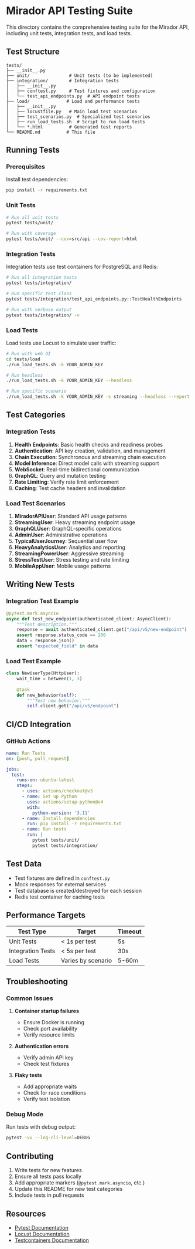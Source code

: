 # Mirador API Testing Suite

This directory contains the comprehensive testing suite for the Mirador API, including unit tests, integration tests, and load tests.

## Test Structure

```
tests/
├── __init__.py
├── unit/               # Unit tests (to be implemented)
├── integration/        # Integration tests
│   ├── __init__.py
│   ├── conftest.py     # Test fixtures and configuration
│   └── test_api_endpoints.py  # API endpoint tests
├── load/              # Load and performance tests
│   ├── __init__.py
│   ├── locustfile.py   # Main load test scenarios
│   ├── test_scenarios.py  # Specialized test scenarios
│   ├── run_load_tests.sh  # Script to run load tests
│   └── *.html          # Generated test reports
└── README.md          # This file
```

## Running Tests

### Prerequisites

Install test dependencies:
```bash
pip install -r requirements.txt
```

### Unit Tests

```bash
# Run all unit tests
pytest tests/unit/

# Run with coverage
pytest tests/unit/ --cov=src/api --cov-report=html
```

### Integration Tests

Integration tests use test containers for PostgreSQL and Redis:

```bash
# Run all integration tests
pytest tests/integration/

# Run specific test class
pytest tests/integration/test_api_endpoints.py::TestHealthEndpoints

# Run with verbose output
pytest tests/integration/ -v
```

### Load Tests

Load tests use Locust to simulate user traffic:

```bash
# Run with web UI
cd tests/load
./run_load_tests.sh -k YOUR_ADMIN_KEY

# Run headless
./run_load_tests.sh -k YOUR_ADMIN_KEY --headless

# Run specific scenario
./run_load_tests.sh -k YOUR_ADMIN_KEY -s streaming --headless --report
```

## Test Categories

### Integration Tests

1. **Health Endpoints**: Basic health checks and readiness probes
2. **Authentication**: API key creation, validation, and management
3. **Chain Execution**: Synchronous and streaming chain execution
4. **Model Inference**: Direct model calls with streaming support
5. **WebSocket**: Real-time bidirectional communication
6. **GraphQL**: Query and mutation testing
7. **Rate Limiting**: Verify rate limit enforcement
8. **Caching**: Test cache headers and invalidation

### Load Test Scenarios

1. **MiradorAPIUser**: Standard API usage patterns
2. **StreamingUser**: Heavy streaming endpoint usage
3. **GraphQLUser**: GraphQL-specific operations
4. **AdminUser**: Administrative operations
5. **TypicalUserJourney**: Sequential user flow
6. **HeavyAnalyticsUser**: Analytics and reporting
7. **StreamingPowerUser**: Aggressive streaming
8. **StressTestUser**: Stress testing and rate limiting
9. **MobileAppUser**: Mobile usage patterns

## Writing New Tests

### Integration Test Example

```python
@pytest.mark.asyncio
async def test_new_endpoint(authenticated_client: AsyncClient):
    """Test description."""
    response = await authenticated_client.get("/api/v5/new-endpoint")
    assert response.status_code == 200
    data = response.json()
    assert "expected_field" in data
```

### Load Test Example

```python
class NewUserType(HttpUser):
    wait_time = between(1, 3)
    
    @task
    def new_behavior(self):
        """Test new behavior."""
        self.client.get("/api/v5/endpoint")
```

## CI/CD Integration

### GitHub Actions

```yaml
name: Run Tests
on: [push, pull_request]

jobs:
  test:
    runs-on: ubuntu-latest
    steps:
      - uses: actions/checkout@v3
      - name: Set up Python
        uses: actions/setup-python@v4
        with:
          python-version: '3.11'
      - name: Install dependencies
        run: pip install -r requirements.txt
      - name: Run tests
        run: |
          pytest tests/unit/
          pytest tests/integration/
```

## Test Data

- Test fixtures are defined in `conftest.py`
- Mock responses for external services
- Test database is created/destroyed for each session
- Redis test container for caching tests

## Performance Targets

| Test Type | Target | Timeout |
|-----------|--------|---------|
| Unit Tests | < 1s per test | 5s |
| Integration Tests | < 5s per test | 30s |
| Load Tests | Varies by scenario | 5-60m |

## Troubleshooting

### Common Issues

1. **Container startup failures**
   - Ensure Docker is running
   - Check port availability
   - Verify resource limits

2. **Authentication errors**
   - Verify admin API key
   - Check test fixtures

3. **Flaky tests**
   - Add appropriate waits
   - Check for race conditions
   - Verify test isolation

### Debug Mode

Run tests with debug output:
```bash
pytest -vv --log-cli-level=DEBUG
```

## Contributing

1. Write tests for new features
2. Ensure all tests pass locally
3. Add appropriate markers (`@pytest.mark.asyncio`, etc.)
4. Update this README for new test categories
5. Include tests in pull requests

## Resources

- [Pytest Documentation](https://docs.pytest.org/)
- [Locust Documentation](https://docs.locust.io/)
- [Testcontainers Documentation](https://testcontainers-python.readthedocs.io/)